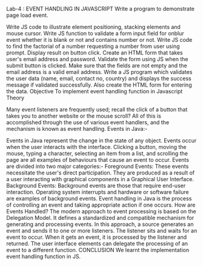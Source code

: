 Lab-4 : EVENT HANDLING IN JAVASCRIPT Write a program to demonstrate page load event.

Write JS code to illustrate element positioning, stacking elements and mouse cursor. Write JS function to validate a form input field for onblur event whether it is blank or not and contains number or not. Write JS code to find the factorial of a number requesting a number from user using prompt. Display result on button click. Create an HTML form that takes user's email address and password. Validate the form using JS when the submit button is clicked. Make sure that the fields are not empty and the email address is a valid email address. Write a JS program which validates the user data (name, email, contact no, country) and displays the success message if validated successfully. Also create the HTML form for entering the data. Objective To implement event handling function in Javascript Theory

Many event listeners are frequently used; recall the click of a button that takes you to another website or the mouse scroll? All of this is accomplished through the use of various event handlers, and the mechanism is known as event handling. Events in Java:-

Events in Java represent the change in the state of any object. Events occur when the user interacts with the interface. Clicking a button, moving the mouse, typing a character, selecting an item from a list, and scrolling the page are all examples of behaviours that cause an event to occur. Events are divided into two major categories:- Foreground Events: These events necessitate the user's direct participation. They are produced as a result of a user interacting with graphical components in a Graphical User Interface. Background Events: Background events are those that require end-user interaction. Operating system interrupts and hardware or software failure are examples of background events. Event handling in Java is the process of controlling an event and taking appropriate action if one occurs. How are Events Handled? The modern approach to event processing is based on the Delegation Model. It defines a standardized and compatible mechanism for generating and processing events. In this approach, a source generates an event and sends it to one or more listeners. The listener sits and waits for an event to occur. When it gets an event, it is processed by the listener and returned. The user interface elements can delegate the processing of an event to a different function. CONCLUSION We learnt the implementation event handling function in JS.